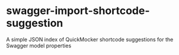 # swagger-import-shortcode-suggestion
A simple JSON index of QuickMocker shortcode suggestions for the Swagger model properties
